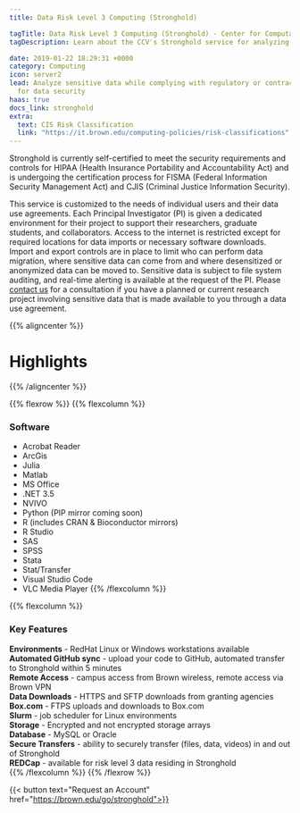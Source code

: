```yaml
---
title: Data Risk Level 3 Computing (Stronghold)

tagTitle: Data Risk Level 3 Computing (Stronghold) - Center for Computation and Visualization
tagDescription: Learn about the CCV's Stronghold service for analyzing sensitive data while complying with regulatory or contractual requirements for data security.

date: 2019-01-22 18:29:31 +0000
category: Computing
icon: server2
lead: Analyze sensitive data while complying with regulatory or contractual requirements
  for data security
haas: true
docs_link: stronghold
extra:
  text: CIS Risk Classification
  link: "https://it.brown.edu/computing-policies/risk-classifications"
---
```

Stronghold is currently self-certified to meet the security requirements and controls for HIPAA (Health Insurance Portability and Accountability Act) and is undergoing the certification process for FISMA (Federal Information Security Management Act) and CJIS (Criminal Justice Information Security).

This service is customized to the needs of individual users and their data use agreements. Each Principal Investigator (PI) is given a dedicated environment for their project to support their researchers, graduate students, and collaborators. Access to the internet is restricted except for required locations for data imports or necessary software downloads. Import and export controls are in place to limit who can perform data migration, where sensitive data can come from and where desensitized or anonymized data can be moved to. Sensitive data is subject to file system auditing, and real-time alerting is available at the request of the PI. Please [contact us](mailto:CIS-Stronghold@brown.edu) for a consultation if you have a planned or current research project involving sensitive data that is made available to you through a data use agreement.

{{% aligncenter %}}
# Highlights
{{% /aligncenter %}}

{{% flexrow %}}
{{% flexcolumn %}}
### Software

- Acrobat Reader
- ArcGis
- Julia
- Matlab
- MS Office
- .NET 3.5
- NVIVO
- Python (PIP mirror coming soon)
- R (includes CRAN & Bioconductor mirrors)
- R Studio
- SAS
- SPSS
- Stata
- Stat/Transfer
- Visual Studio Code
- VLC Media Player
{{% /flexcolumn %}}

{{% flexcolumn %}}

### Key Features

**Environments** - RedHat Linux or Windows workstations available  
**Automated GitHub sync** - upload your code to GitHub, automated transfer to Stronghold within 5 minutes  
**Remote Access** - campus access from Brown wireless, remote access via Brown VPN  
**Data Downloads** - HTTPS and SFTP downloads from granting agencies  
**Box.com** - FTPS uploads and downloads to Box.com  
**Slurm** - job scheduler for Linux environments  
**Storage** - Encrypted and not encrypted storage arrays  
**Database** - MySQL or Oracle  
**Secure Transfers** - ability to securely transfer (files, data, videos) in and out of Stronghold  
**REDCap** - available for risk level 3 data residing in Stronghold  
{{% /flexcolumn %}}
{{% /flexrow %}}

{{< button text="Request an Account" href="https://brown.edu/go/stronghold">}}
